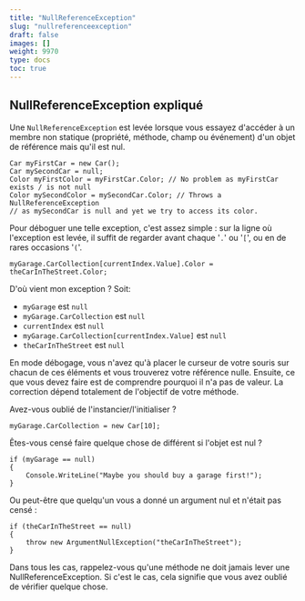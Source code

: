 ```yaml
---
title: "NullReferenceException"
slug: "nullreferenceexception"
draft: false
images: []
weight: 9970
type: docs
toc: true
---
```


## NullReferenceException expliqué
Une `NullReferenceException` est levée lorsque vous essayez d'accéder à un membre non statique (propriété, méthode, champ ou événement) d'un objet de référence mais qu'il est nul.

    Car myFirstCar = new Car();
    Car mySecondCar = null;
    Color myFirstColor = myFirstCar.Color; // No problem as myFirstCar exists / is not null
    Color mySecondColor = mySecondCar.Color; // Throws a NullReferenceException 
    // as mySecondCar is null and yet we try to access its color.

Pour déboguer une telle exception, c'est assez simple : sur la ligne où l'exception est levée, il suffit de regarder avant chaque '`.`' ou '`[`', ou en de rares occasions '`(`'.

    myGarage.CarCollection[currentIndex.Value].Color = theCarInTheStreet.Color;

D'où vient mon exception ?
Soit:

- `myGarage` est `null`
- `myGarage.CarCollection` est `null`
- `currentIndex` est `null`
- `myGarage.CarCollection[currentIndex.Value]` est `null`
- `theCarInTheStreet` est `null`

En mode débogage, vous n'avez qu'à placer le curseur de votre souris sur chacun de ces éléments et vous trouverez votre référence nulle. Ensuite, ce que vous devez faire est de comprendre pourquoi il n'a pas de valeur. La correction dépend totalement de l'objectif de votre méthode.

Avez-vous oublié de l'instancier/l'initialiser ?

    myGarage.CarCollection = new Car[10];

Êtes-vous censé faire quelque chose de différent si l'objet est nul ?

    if (myGarage == null)
    {
        Console.WriteLine("Maybe you should buy a garage first!");
    }

Ou peut-être que quelqu'un vous a donné un argument nul et n'était pas censé :

    if (theCarInTheStreet == null)
    {
        throw new ArgumentNullException("theCarInTheStreet");
    }
Dans tous les cas, rappelez-vous qu'une méthode ne doit jamais lever une NullReferenceException. Si c'est le cas, cela signifie que vous avez oublié de vérifier quelque chose.

